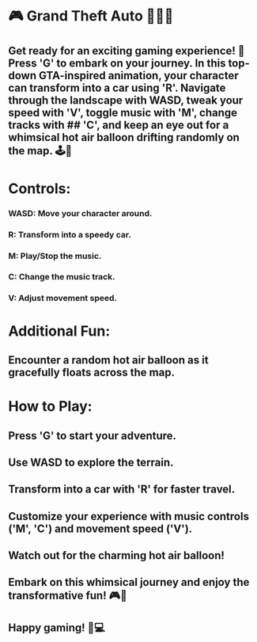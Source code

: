 # 🎮 Grand Theft Auto 🚗🤖🎈

## Get ready for an exciting gaming experience! 🌟 Press 'G' to embark on your journey. In this top-down GTA-inspired animation, your character can transform into a car using 'R'. Navigate through the landscape with WASD, tweak your speed with 'V', toggle music with 'M', change tracks with ## 'C', and keep an eye out for a whimsical hot air balloon drifting randomly on the map. 🕹️🎈

# Controls:

### WASD: Move your character around.
### R: Transform into a speedy car.
### M: Play/Stop the music.
### C: Change the music track.
### V: Adjust movement speed.

# Additional Fun:
## Encounter a random hot air balloon as it gracefully floats across the map.

# How to Play:
## Press 'G' to start your adventure.
## Use WASD to explore the terrain.
## Transform into a car with 'R' for faster travel.
## Customize your experience with music controls ('M', 'C') and movement speed ('V').
## Watch out for the charming hot air balloon!
## Embark on this whimsical journey and enjoy the transformative fun! 🎮🚀

## Happy gaming! 🌈💻






